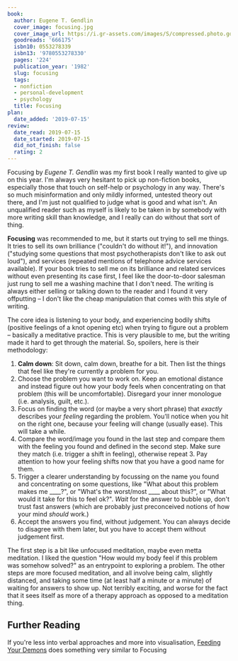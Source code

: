```yaml
---
book:
  author: Eugene T. Gendlin
  cover_image: focusing.jpg
  cover_image_url: https://i.gr-assets.com/images/S/compressed.photo.goodreads.com/books/1390966073l/666175.jpg
  goodreads: '666175'
  isbn10: 0553278339
  isbn13: '9780553278330'
  pages: '224'
  publication_year: '1982'
  slug: focusing
  tags:
  - nonfiction
  - personal-development
  - psychology
  title: Focusing
plan:
  date_added: '2019-07-15'
review:
  date_read: 2019-07-15
  date_started: 2019-07-15
  did_not_finish: false
  rating: 2
---
```


Focusing by *Eugene T. Gendlin* was my first book I really wanted to give up on this year. I'm always very hesitant to
pick up non-fiction books, especially those that touch on self-help or psychology in any way. There's so much
misinformation and only mildly informed, untested theory out there, and I'm just not qualified to judge what is good and
what isn't. An unqualified reader such as myself is likely to be taken in by somebody with more writing skill than
knowledge, and I really can do without that sort of thing.

**Focusing** was recommended to me, but it starts out trying to sell me things. It tries to sell its own brilliance
("couldn't do without it!"), and innovation ("studying some questions that most psychotherapists don't like to ask out
loud"), and services (repeated mentions of telephone advice services available). If your book tries to sell me on its
brilliance and related services without even presenting its case first, I feel like the door-to-door salesman just rung
to sell me a washing machine that I don't need. The writing is always either selling or talking down to the reader and I
found it very offputting – I don't like the cheap manipulation that comes with this style of writing.

The core idea is listening to your body, and experiencing bodily shifts (positive feelings of a knot opening etc) when
trying to figure out a problem – basically a meditative practice. This is very plausible to me, but the writing made it
hard to get through the material. So, spoilers, here is their methodology:

1. **Calm down**: Sit down, calm down, breathe for a bit. Then list the things that feel like they're currently a
   problem for you.
2. Choose the problem you want to work on. Keep an emotional distance and instead figure out how your body feels when
   concentrating on that problem (this will be uncomfortable). Disregard your inner monologue (i.e. analysis, guilt,
   etc.).
3. Focus on finding the word (or maybe a very short phrase) that *exactly* describes your *feeling* regarding the
   problem. You'll notice when you hit on the right one, because your feeling will change (usually ease). This will take
   a while.
4. Compare the word/image you found in the last step and compare them with the feeling you found and defined in the
   second step. Make sure they match (i.e. trigger a shift in feeling), otherwise repeat 3. Pay attention to how your
   feeling shifts now that you have a good name for them.
5. Trigger a clearer understanding by focussing on the name you found and concentrating on some questions, like "What
   about this problem makes me ____?", or "What's the worst/most ____ about this?", or "What would it take for this to
   feel ok?". *Wait* for the answer to bubble up, don't trust fast answers (which are probably just preconceived notions
   of how your mind *should* work.)
6. Accept the answers you find, without judgement. You can always decide to disagree with them later, but you have to
   accept them without judgement first.

The first step is a bit like unfocused meditation, maybe even metta meditation. I liked the question "How would my body
feel if this problem was somehow solved?" as an entrypoint to exploring a problem. The other steps are more focused
meditation, and all involve being calm, slightly distanced, and taking some time (at least half a minute or a minute) of
waiting for answers to show up. Not terribly exciting, and worse for the fact that it sees itself as more of a therapy
approach as opposed to a meditation thing.

## Further Reading

If you're less into verbal approaches and more into visualisation, [Feeding Your
Demons](https://books.rixx.de/reviews/2020/feeding-your-demons-ancient-wisdom-for-resolving-inner-conflict/) does
something very similar to Focusing
